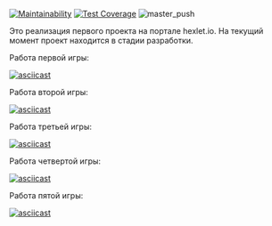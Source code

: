 [![Maintainability](https://api.codeclimate.com/v1/badges/0aaea5dcb249f9766368/maintainability)](https://codeclimate.com/github/vitalii88/php-project-lvl1/maintainability)
[![Test Coverage](https://api.codeclimate.com/v1/badges/0aaea5dcb249f9766368/test_coverage)](https://codeclimate.com/github/vitalii88/php-project-lvl1/test_coverage)
![master_push](https://github.com/vitalii88/php-project-lvl1/workflows/master_push/badge.svg)

Это реализация первого проекта на портале hexlet.io.
На текущий момент проект находится в стадии разработки.

Работа первой игры:

[![asciicast](https://asciinema.org/a/aSJXKjtc2ohzFtjik1GvAo9Ki.svg)](https://asciinema.org/a/aSJXKjtc2ohzFtjik1GvAo9Ki)

Работа второй игры:

[![asciicast](https://asciinema.org/a/htPQ90zs7Ko4UCUlnc1elgzax.svg)](https://asciinema.org/a/htPQ90zs7Ko4UCUlnc1elgzax)

Работа третьей игры:

[![asciicast](https://asciinema.org/a/QSac45tM06dvGDsFaHP17e2i5.svg)](https://asciinema.org/a/QSac45tM06dvGDsFaHP17e2i5)

Работа четвертой игры:

[![asciicast](https://asciinema.org/a/8Uw2Ym4t0kPzLMzcX9pyXoSh8.svg)](https://asciinema.org/a/8Uw2Ym4t0kPzLMzcX9pyXoSh8)

Работа пятой игры:

[![asciicast](https://asciinema.org/a/ytOCxKCOF5nLU2M8YcM5jciW4.svg)](https://asciinema.org/a/ytOCxKCOF5nLU2M8YcM5jciW4)
